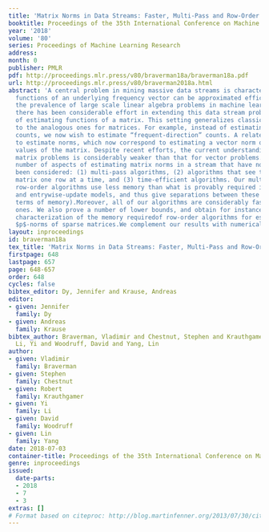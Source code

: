 ```yaml
---
title: 'Matrix Norms in Data Streams: Faster, Multi-Pass and Row-Order'
booktitle: Proceedings of the 35th International Conference on Machine Learning
year: '2018'
volume: '80'
series: Proceedings of Machine Learning Research
address: 
month: 0
publisher: PMLR
pdf: http://proceedings.mlr.press/v80/braverman18a/braverman18a.pdf
url: http://proceedings.mlr.press/v80/braverman2018a.html
abstract: 'A central problem in mining massive data streams is characterizing which
  functions of an underlying frequency vector can be approximated efficiently. Given
  the prevalence of large scale linear algebra problems in machine learning, recently
  there has been considerable effort in extending this data stream problem to that
  of estimating functions of a matrix. This setting generalizes classical problems
  to the analogous ones for matrices. For example, instead of estimating frequent-item
  counts, we now wish to estimate “frequent-direction” counts. A related example is
  to estimate norms, which now correspond to estimating a vector norm on the singular
  values of the matrix. Despite recent efforts, the current understanding for such
  matrix problems is considerably weaker than that for vector problems. We study a
  number of aspects of estimating matrix norms in a stream that have not previously
  been considered: (1) multi-pass algorithms, (2) algorithms that see the underlying
  matrix one row at a time, and (3) time-efficient algorithms. Our multi-pass and
  row-order algorithms use less memory than what is provably required in the single-pass
  and entrywise-update models, and thus give separations between these models (in
  terms of memory).Moreover, all of our algorithms are considerably faster than previous
  ones. We also prove a number of lower bounds, and obtain for instance, a near-complete
  characterization of the memory requiredof row-order algorithms for estimating Schatten
  $p$-norms of sparse matrices.We complement our results with numerical experiments.'
layout: inproceedings
id: braverman18a
tex_title: 'Matrix Norms in Data Streams: Faster, Multi-Pass and Row-Order'
firstpage: 648
lastpage: 657
page: 648-657
order: 648
cycles: false
bibtex_editor: Dy, Jennifer and Krause, Andreas
editor:
- given: Jennifer
  family: Dy
- given: Andreas
  family: Krause
bibtex_author: Braverman, Vladimir and Chestnut, Stephen and Krauthgamer, Robert and
  Li, Yi and Woodruff, David and Yang, Lin
author:
- given: Vladimir
  family: Braverman
- given: Stephen
  family: Chestnut
- given: Robert
  family: Krauthgamer
- given: Yi
  family: Li
- given: David
  family: Woodruff
- given: Lin
  family: Yang
date: 2018-07-03
container-title: Proceedings of the 35th International Conference on Machine Learning
genre: inproceedings
issued:
  date-parts:
  - 2018
  - 7
  - 3
extras: []
# Format based on citeproc: http://blog.martinfenner.org/2013/07/30/citeproc-yaml-for-bibliographies/
---
```

